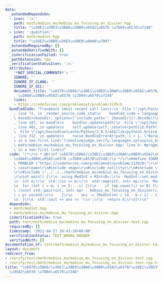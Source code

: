 ```yaml
---
data:
  _extendedDependsOn:
  - icon: ':x:'
    path: math/mobius_mu/mobius_mu_focusing_on_divisor.hpp
    title: "\u30E1\u30D3\u30A6\u30B9\u95A2\u6570 \u7D04\u6570\u7248"
  - icon: ':question:'
    path: math/modint.hpp
    title: "\u30E2\u30B8\u30E5\u30E9\u8A08\u7B97"
  _extendedRequiredBy: []
  _extendedVerifiedWith: []
  _isVerificationFailed: true
  _pathExtension: cpp
  _verificationStatusIcon: ':x:'
  attributes:
    '*NOT_SPECIAL_COMMENTS*': ''
    IGNORE: ''
    IGNORE_IF_CLANG: ''
    IGNORE_IF_GCC: ''
    document_title: "\u6570\u5B66/\u30E1\u30D3\u30A6\u30B9\u95A2\u6570/\u30E1\u30D3\
      \u30A6\u30B9\u95A2\u6570 \u7D04\u6570\u7248"
    links:
    - https://codeforces.com/problemset/problem/1139/D
  bundledCode: "Traceback (most recent call last):\n  File \"/opt/hostedtoolcache/Python/3.9.5/x64/lib/python3.9/site-packages/onlinejudge_verify/documentation/build.py\"\
    , line 71, in _render_source_code_stat\n    bundled_code = language.bundle(stat.path,\
    \ basedir=basedir, options={'include_paths': [basedir]}).decode()\n  File \"/opt/hostedtoolcache/Python/3.9.5/x64/lib/python3.9/site-packages/onlinejudge_verify/languages/cplusplus.py\"\
    , line 187, in bundle\n    bundler.update(path)\n  File \"/opt/hostedtoolcache/Python/3.9.5/x64/lib/python3.9/site-packages/onlinejudge_verify/languages/cplusplus_bundle.py\"\
    , line 401, in update\n    self.update(self._resolve(pathlib.Path(included), included_from=path))\n\
    \  File \"/opt/hostedtoolcache/Python/3.9.5/x64/lib/python3.9/site-packages/onlinejudge_verify/languages/cplusplus_bundle.py\"\
    , line 312, in update\n    raise BundleErrorAt(path, i + 1, \"#pragma once found\
    \ in a non-first line\")\nonlinejudge_verify.languages.cplusplus_bundle.BundleErrorAt:\
    \ math/mobius_mu/mobius_mu_focusing_on_divisor.hpp: line 6: #pragma once found\
    \ in a non-first line\n"
  code: "/*\r\n * @brief \u6570\u5B66/\u30E1\u30D3\u30A6\u30B9\u95A2\u6570/\u30E1\u30D3\
    \u30A6\u30B9\u95A2\u6570 \u7D04\u6570\u7248\r\n */\r\n#define IGNORE\r\n#define\
    \ PROBLEM \"https://codeforces.com/problemset/problem/1139/D\"\r\n\r\n#include\
    \ <iostream>\r\n#include <map>\r\n#include <utility>\r\n#include \"../../../math/modint.hpp\"\
    \r\n#include \"../../../math/mobius_mu/mobius_mu_focusing_on_divisor.hpp\"\r\n\
    \r\nint main() {\r\n  using ModInt = MInt<0>;\r\n  ModInt::set_mod(1000000007);\r\
    \n  int m;\r\n  std::cin >> m;\r\n  std::map<int, int> mp;\r\n  ModInt ans = 1;\r\
    \n  for (int i = m; i >= 2; --i) {\r\n    if (mp.count(i) == 0) {\r\n      for\
    \ (const std::pair<int, int> &pr : mobius_mu_focusing_on_divisor(i)) mp[pr.first]\
    \ = pr.second;\r\n    }\r\n    ans -= (ModInt(m) / (m - m / i) - 1) * mp[i];\r\
    \n  }\r\n  std::cout << ans << '\\n';\r\n  return 0;\r\n}\r\n"
  dependsOn:
  - math/modint.hpp
  - math/mobius_mu/mobius_mu_focusing_on_divisor.hpp
  isVerificationFile: true
  path: test/math/mobius_mu/mobius_mu_focusing_on_divisor.test.cpp
  requiredBy: []
  timestamp: '2021-04-27 20:43:20+09:00'
  verificationStatus: TEST_WRONG_ANSWER
  verifiedWith: []
documentation_of: test/math/mobius_mu/mobius_mu_focusing_on_divisor.test.cpp
layout: document
redirect_from:
- /verify/test/math/mobius_mu/mobius_mu_focusing_on_divisor.test.cpp
- /verify/test/math/mobius_mu/mobius_mu_focusing_on_divisor.test.cpp.html
title: "\u6570\u5B66/\u30E1\u30D3\u30A6\u30B9\u95A2\u6570/\u30E1\u30D3\u30A6\u30B9\
  \u95A2\u6570 \u7D04\u6570\u7248"
---
```

